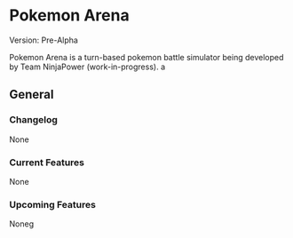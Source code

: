 # Pokemon Arena

Version: Pre-Alpha

Pokemon Arena is a turn-based pokemon battle simulator being developed by Team NinjaPower (work-in-progress). a

## General

### Changelog

None

### Current Features

None

### Upcoming Features

Noneg